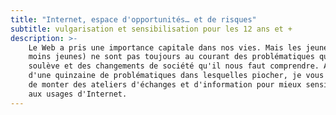 ```yaml
---
title: "Internet, espace d'opportunités… et de risques"
subtitle: vulgarisation et sensibilisation pour les 12 ans et +
description: >-
    Le Web a pris une importance capitale dans nos vies. Mais les jeunes (et les
    moins jeunes) ne sont pas toujours au courant des problématiques que cela
    soulève et des changements de société qu'il nous faut comprendre. Au travers
    d'une quinzaine de problématiques dans lesquelles piocher, je vous propose
    de monter des ateliers d'échanges et d'information pour mieux sensibiliser
    aux usages d'Internet.
---
```


<!-- @format -->
